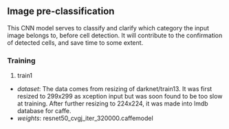 ## Image pre-classification
This CNN model serves to classify and clarify which category the input image belongs to, before cell detection. It will contribute to the confirmation of detected cells, and save time to some extent.

### Training
1. train1
 - _dataset_: The data comes from resizing of darknet/train13. It was first resized to 299x299 as xception input but was soon found to be too slow at training. After further resizing to 224x224, it was made into lmdb database for caffe.
 - _weights_: resnet50_cvgj_iter_320000.caffemodel
